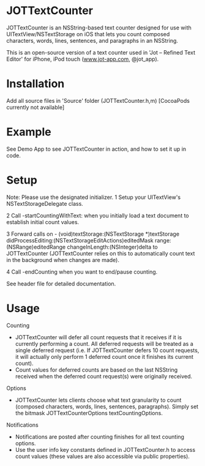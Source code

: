 JOTTextCounter
==============
JOTTextCounter is an NSString-based text counter designed for use with UITextView/NSTextStorage on iOS that lets you count composed characters, words, lines, sentences, and paragraphs in an NSString.

This is an open-source version of a text counter used in 'Jot – Refined Text Editor' for iPhone, iPod touch (www.jot-app.com, @jot_app).

Installation
==============
Add all source files in 'Source' folder (JOTTextCounter.h,m)
[CocoaPods currently not available]

Example
==============
See Demo App to see JOTTextCounter in action, and how to set it up in code. 

Setup
==============
Note: Please use the designated initializer.
1 Setup your UITextView's NSTextStorageDelegate class.

2 Call -startCountingWithText: when you initially load a text document to establish initial count values.

3 Forward calls on - (void)textStorage:(NSTextStorage *)textStorage didProcessEditing:(NSTextStorageEditActions)editedMask range:(NSRange)editedRange changeInLength:(NSInteger)delta to JOTTextCounter (JOTTextCounter relies on this to automatically count text in the background when changes are made).

4 Call -endCounting when you want to end/pause counting. 

See header file for detailed documentation.

Usage
==============
Counting
- JOTTextCounter will defer all count requests that it receives if it is currently performing a count.  All deferred requests will be treated as a single deferred request (i.e. If JOTTextCounter defers 10 count requests, it will actually only perform 1 deferred count once it finishes its current count).
- Count values for deferred counts are based on the last NSString received when the deferred count request(s) were originally received.

Options
- JOTTextCounter lets clients choose what text granularity to count (composed characters, words, lines, sentences, paragraphs). Simply set the bitmask JOTTextCounterOptions textCountingOptions.

Notifications
- Notifications are posted after counting finishes for all text counting options.
- Use the user info key constants defined in JOTTextCounter.h to access count values (these values are also accessible via public properties).

